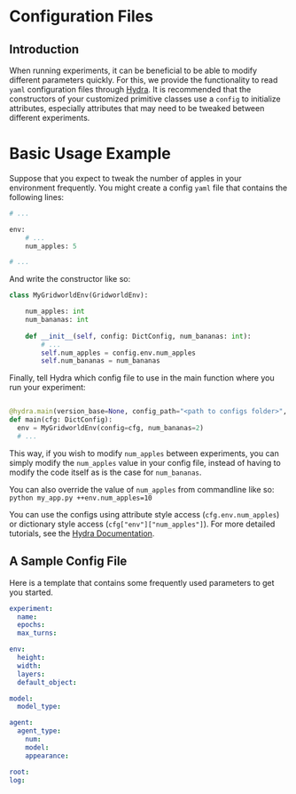 # Configuration Files

## Introduction
When running experiments, it can be beneficial to be able to modify different parameters quickly. 
For this, we provide the functionality to read ``yaml`` configuration files through [Hydra](https://hydra.cc/).
It is recommended that the constructors of your customized primitive classes use a `config` to initialize attributes, 
especially attributes that may need to be tweaked between different experiments.


# Basic Usage Example

Suppose that you expect to tweak the number of apples in your environment frequently.
You might create a config ``yaml`` file that contains the following lines:
```python
# ...

env:
    # ...
    num_apples: 5

# ...
```

And write the constructor like so:
```python
class MyGridworldEnv(GridworldEnv):

    num_apples: int
    num_bananas: int
    
    def __init__(self, config: DictConfig, num_bananas: int):
        # ...
        self.num_apples = config.env.num_apples
        self.num_bananas = num_bananas
```

Finally, tell Hydra which config file to use in the main function where you run your experiment:
```python

@hydra.main(version_base=None, config_path="<path to configs folder>", config_name="<config file name>")
def main(cfg: DictConfig):
  env = MyGridworldEnv(config=cfg, num_bananas=2)
  # ...
```

This way, if you wish to modify `num_apples` between experiments, you can simply modify the `num_apples` value in your config file, 
instead of having to modify the code itself as is the case for `num_bananas`.

You can also override the value of `num_apples` from commandline like so: ``python my_app.py ++env.num_apples=10``

You can use the configs using attribute style access (`cfg.env.num_apples`) or dictionary style access (`cfg["env"]["num_apples"]`). For more detailed tutorials, see the [Hydra Documentation](https://hydra.cc/docs/tutorials/intro/).

## A Sample Config File

Here is a template that contains some frequently used parameters to get you started.
```yaml
experiment:
  name:
  epochs:
  max_turns:

env:
  height:
  width:
  layers:
  default_object:

model:
  model_type:

agent:
  agent_type:
    num:
    model:
    appearance:

root:
log:
```